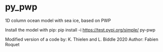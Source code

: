 # py_pwp
1D column ocean model with sea ice, based on PWP

Install the model with pip:
pip install -i https://test.pypi.org/simple/ py-pwp

Modified version of a code by: K. Thielen and L. Biddle 2020
Author: Fabien Roquet
